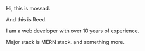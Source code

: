 Hi, this is mossad.

And this is Reed.

I am a web developer with over 10 years of experience.

Major stack is MERN stack. and something more.

